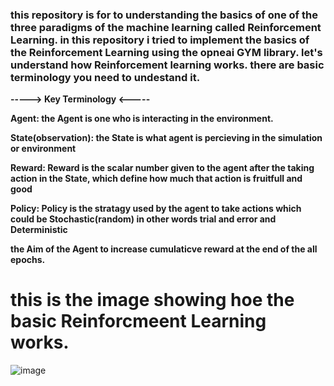 ### this repository is for to understanding the basics of one of the three paradigms of the machine learning called Reinforcement Learning. in this repository i tried to implement the basics of the Reinforcement Learning using the opneai GYM library.  let's understand how Reinforcement learning works. there are basic terminology you need to undestand it.

**-----> Key Terminology <-----**

**Agent: the Agent is one who is interacting in the environment.**

**State(observation): the State is what agent is percieving in the simulation or environment**

**Reward: Reward is the scalar number given to the agent after the taking action in the State, which define how  much that action is fruitfull and good**

**Policy: Policy is the stratagy used by the agent to take actions which could be Stochastic(random) in other words trial and error and Deterministic**

**the Aim of the Agent to increase cumulaticve reward at the end of the all epochs.**



# this is the image showing hoe the basic Reinforcmeent Learning works.

![image](https://github.com/sachinnchaudhary/reinforcement-learning/assets/170318567/dec67564-5a8c-429d-b051-73d387bc12e4)

